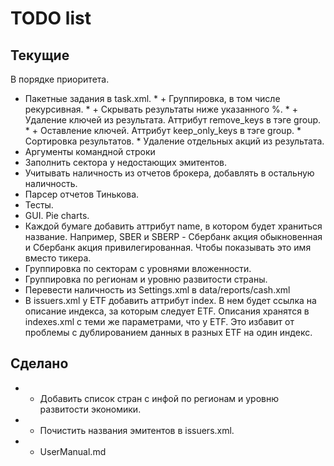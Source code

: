 ﻿# TODO list

## Текущие
В порядке приоритета.

* Пакетные задания в task.xml. 
	  * + Группировка, в том числе рекурсивная.
	  * + Скрывать результаты ниже указанного %.
	  * + Удаление ключей из результата. Аттрибут remove_keys в тэге group.
	  * + Оставление ключей. Аттрибут keep_only_keys в тэге group.
	  * Сортировка результатов.
	  * Удаление отдельных акций из результата.
* Аргументы командной строки
* Заполнить сектора у недостающих эмитентов.
* Учитывать наличность из отчетов брокера, добавлять в остальную наличность.
* Парсер отчетов Тинькова.
* Тесты.
* GUI. Pie charts.
* Каждой бумаге добавить аттрибут name, в котором будет храниться название. Например, SBER и SBERP - Сбербанк акция обыкновенная и Сбербанк акция привилегированная. Чтобы показывать это имя вместо тикера.
* Группировка по секторам с уровнями вложенности.
* Группировка по регионам и уровню развитости страны.
* Перевести наличность из Settings.xml в data/reports/cash.xml
* В issuers.xml у ETF добавить аттрибут index. В нем будет ссылка на описание индекса, за которым следует ETF. Описания хранятся в indexes.xml с теми же параметрами, что у ETF. Это избавит от проблемы с дублированием данных в разных ETF на один индекс.

 ## Сделано

* + Добавить список стран с инфой по регионам и уровню развитости экономики.
* + Почистить названия эмитентов в issuers.xml.
* + UserManual.md
